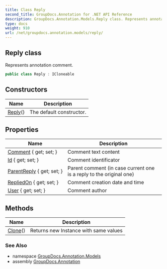```yaml
---
title: Class Reply
second_title: GroupDocs.Annotation for .NET API Reference
description: GroupDocs.Annotation.Models.Reply class. Represents annotation comment
type: docs
weight: 910
url: /net/groupdocs.annotation.models/reply/
---
```

## Reply class

Represents annotation comment.

```csharp
public class Reply : ICloneable
```

## Constructors

| Name | Description |
| --- | --- |
| [Reply](reply/)() | The default constructor. |

## Properties

| Name | Description |
| --- | --- |
| [Comment](../../groupdocs.annotation.models/reply/comment/) { get; set; } | Comment text content |
| [Id](../../groupdocs.annotation.models/reply/id/) { get; set; } | Comment identificator |
| [ParentReply](../../groupdocs.annotation.models/reply/parentreply/) { get; set; } | Parent сomment (in case current one is a reply to the original one) |
| [RepliedOn](../../groupdocs.annotation.models/reply/repliedon/) { get; set; } | Comment creation date and time |
| [User](../../groupdocs.annotation.models/reply/user/) { get; set; } | Comment author |

## Methods

| Name | Description |
| --- | --- |
| [Clone](../../groupdocs.annotation.models/reply/clone/)() | Returns new Instance with same values |

### See Also

* namespace [GroupDocs.Annotation.Models](../../groupdocs.annotation.models/)
* assembly [GroupDocs.Annotation](../../)


